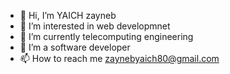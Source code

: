 - 👋 Hi, I’m YAICH zayneb
- 👀 I’m interested in web developmnet 
- 🌱 I’m currently telecomputing engineering
- 💞️ I’m a software developer
- 📫 How to reach me zaynebyaich80@gmail.com

